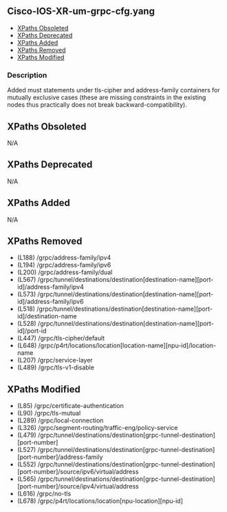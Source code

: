 ## Cisco-IOS-XR-um-grpc-cfg.yang

- [XPaths Obsoleted](#xpaths-obsoleted)
- [XPaths Deprecated](#xpaths-deprecated)
- [XPaths Added](#xpaths-added)
- [XPaths Removed](#xpaths-removed)
- [XPaths Modified](#xpaths-modified)

### Description

Added must statements under tls-cipher and address-family containers for mutually exclusive cases (these are missing constraints in the existing nodes thus practically does not break backward-compatibility).

## XPaths Obsoleted

N/A

## XPaths Deprecated

N/A

## XPaths Added

N/A

## XPaths Removed

- (L188)	/grpc/address-family/ipv4
- (L194)	/grpc/address-family/ipv6
- (L200)	/grpc/address-family/dual
- (L567)	/grpc/tunnel/destinations/destination[destination-name][port-id]/address-family/ipv4
- (L573)	/grpc/tunnel/destinations/destination[destination-name][port-id]/address-family/ipv6
- (L518)	/grpc/tunnel/destinations/destination[destination-name][port-id]/destination-name
- (L528)	/grpc/tunnel/destinations/destination[destination-name][port-id]/port-id
- (L447)	/grpc/tls-cipher/default
- (L648)	/grpc/p4rt/locations/location[location-name][npu-id]/location-name
- (L207)	/grpc/service-layer
- (L489)	/grpc/tls-v1-disable

## XPaths Modified

- (L85)	/grpc/certificate-authentication
- (L90)	/grpc/tls-mutual
- (L289)	/grpc/local-connection
- (L326)	/grpc/segment-routing/traffic-eng/policy-service
- (L479)	/grpc/tunnel/destinations/destination[grpc-tunnel-destination][port-number]
- (L527)	/grpc/tunnel/destinations/destination[grpc-tunnel-destination][port-number]/address-family
- (L552)	/grpc/tunnel/destinations/destination[grpc-tunnel-destination][port-number]/source/ipv6/virtual/address
- (L565)	/grpc/tunnel/destinations/destination[grpc-tunnel-destination][port-number]/source/ipv4/virtual/address
- (L616)	/grpc/no-tls
- (L678)	/grpc/p4rt/locations/location[npu-location][npu-id]

